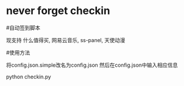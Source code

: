 # never forget checkin

#自动签到脚本

现支持 什么值得买, 网易云音乐, ss-panel, 天使动漫

#使用方法

将config.json.simple改名为config.json 然后在config.json中输入相应信息

python checkin.py
